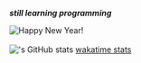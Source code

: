 ***still learning programming***

![Happy New Year!](https://media2.giphy.com/media/RbDKaczqWovIugyJmW/giphy.gif?cid=ecf05e4781xwp1nq8imrekp3gm17fke7r1whwa5idahnhhrq&rid=giphy.gif&ct=g)
<br>
<br>
!['s GitHub stats](https://github-readme-stats.vercel.app/api?username=zodplugin&hide=contribs,prs&theme=dark)
[wakatime stats](https://github-readme-stats.vercel.app/api/wakatime?username=zodplugin)
